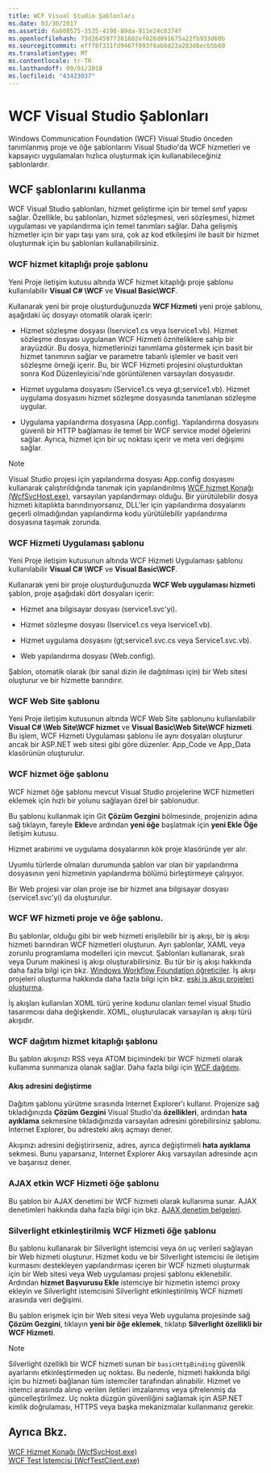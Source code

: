 ```yaml
---
title: WCF Visual Studio Şablonları
ms.date: 03/30/2017
ms.assetid: 6a608575-3535-4190-89da-911e24c8374f
ms.openlocfilehash: 73d2645977381602ef028d091675a22fb933d60b
ms.sourcegitcommit: efff8f331fd9467f093f8ab8d23a203d6ecb5b60
ms.translationtype: MT
ms.contentlocale: tr-TR
ms.lasthandoff: 09/01/2018
ms.locfileid: "43423037"
---
```

# <a name="wcf-visual-studio-templates"></a>WCF Visual Studio Şablonları
Windows Communication Foundation (WCF) Visual Studio önceden tanımlanmış proje ve öğe şablonlarını Visual Studio'da WCF hizmetleri ve kapsayıcı uygulamaları hızlıca oluşturmak için kullanabileceğiniz şablonlardır.  
  
## <a name="using-the-wcf-templates"></a>WCF şablonlarını kullanma  
 WCF Visual Studio şablonları, hizmet geliştirme için bir temel sınıf yapısı sağlar. Özellikle, bu şablonları, hizmet sözleşmesi, veri sözleşmesi, hizmet uygulaması ve yapılandırma için temel tanımları sağlar. Daha gelişmiş hizmetler için bir yapı taşı yanı sıra, çok az kod etkileşimi ile basit bir hizmet oluşturmak için bu şablonları kullanabilirsiniz.  
  
### <a name="wcf-service-library-project-template"></a>WCF hizmet kitaplığı proje şablonu  
 Yeni Proje iletişim kutusu altında WCF hizmet kitaplığı proje şablonu kullanılabilir **Visual C# \WCF** ve **Visual Basic\WCF**.  
  
 Kullanarak yeni bir proje oluşturduğunuzda **WCF Hizmeti** yeni proje şablonu, aşağıdaki üç dosyayı otomatik olarak içerir:  
  
-   Hizmet sözleşme dosyası (Iservice1.cs veya Iservice1.vb). Hizmet sözleşme dosyası uygulanan WCF Hizmeti özniteliklere sahip bir arayüzdür. Bu dosya, hizmetlerinizi tanımlama göstermek için basit bir hizmet tanımının sağlar ve parametre tabanlı işlemler ve basit veri sözleşme örneği içerir. Bu, bir WCF Hizmeti projesini oluşturduktan sonra Kod Düzenleyicisi'nde görüntülenen varsayılan dosyasıdır.  
  
-   Hizmet uygulama dosyasını (Service1.cs veya gt;service1.vb). Hizmet uygulama dosyasını hizmet sözleşme dosyasında tanımlanan sözleşme uygular.  
  
-   Uygulama yapılandırma dosyasına (App.config). Yapılandırma dosyasını güvenli bir HTTP bağlaması ile temel bir WCF service model öğelerini sağlar. Ayrıca, hizmet için bir uç noktası içerir ve meta veri değişimi sağlar.  
  
> [!NOTE]
>  Visual Studio projesi için yapılandırma dosyası App.config dosyasını kullanarak çalıştırıldığında tanımak için yapılandırılmış [WCF hizmet Konağı (WcfSvcHost.exe)](../../../docs/framework/wcf/wcf-service-host-wcfsvchost-exe.md), varsayılan yapılandırmayı olduğu. Bir yürütülebilir dosya hizmeti kitaplıkta barındırıyorsanız, DLL'ler için yapılandırma dosyalarını geçerli olmadığından yapılandırma kodu yürütülebilir yapılandırma dosyasına taşımak zorunda.  
  
### <a name="wcf-service-application-template"></a>WCF Hizmeti Uygulaması şablonu  
 Yeni Proje iletişim kutusunun altında WCF Hizmeti Uygulaması şablonu kullanılabilir **Visual C# \WCF** ve **Visual Basic\WCF**.  
  
 Kullanarak yeni bir proje oluşturduğunuzda **WCF Web uygulaması hizmeti** şablon, proje aşağıdaki dört dosyaları içerir:  
  
-   Hizmet ana bilgisayar dosyası (service1.svc'yi).  
  
-   Hizmet sözleşme dosyası (Iservice1.cs veya Iservice1.vb).  
  
-   Hizmet uygulama dosyasını (gt;service1.svc.cs veya Service1.svc.vb).  
  
-   Web yapılandırma dosyası (Web.config).  
  
 Şablon, otomatik olarak (bir sanal dizin ile dağıtılması için) bir Web sitesi oluşturur ve bir hizmette barındırır.  
  
### <a name="wcf-web-site-template"></a>WCF Web Site şablonu  
 Yeni Proje iletişim kutusunun altında WCF Web Site şablonunu kullanılabilir **Visual C# \Web Site\WCF hizmet** ve **Visual Basic\Web Site\WCF hizmeti**. Bu işlem, WCF Hizmeti Uygulaması şablonu ile aynı dosyaları oluşturur ancak bir ASP.NET web sitesi gibi göre düzenler. App_Code ve App_Data klasörünün oluşturulur.  
  
### <a name="wcf-service-item-template"></a>WCF hizmet öğe şablonu  
 WCF hizmet öğe şablonu mevcut Visual Studio projelerine WCF hizmetleri eklemek için hızlı bir yolunu sağlayan özel bir şablonudur.  
  
 Bu şablonu kullanmak için Git **Çözüm Gezgini** bölmesinde, projenizin adına sağ tıklayın, fareyle **Ekle**ve ardından **yeni öğe** başlatmak için **yeni Ekle Öğe** iletişim kutusu.  
  
 Hizmet arabirimi ve uygulama dosyalarının kök proje klasöründe yer alır.  
  
 Uyumlu türlerde olmaları durumunda şablon var olan bir yapılandırma dosyasının yeni hizmetinin yapılandırma bölümü birleştirmeye çalışıyor.  
  
 Bir Web projesi var olan proje ise bir hizmet ana bilgisayar dosyası (service1.svc'yi) da oluşturulur.  
  
### <a name="wcf-wf-service-project-and-item-template"></a>WCF WF hizmeti proje ve öğe şablonu.  
 Bu şablonlar, olduğu gibi bir web hizmeti erişilebilir bir iş akışı, bir iş akışı hizmeti barındıran WCF hizmetleri oluşturun. Ayrı şablonlar, XAML veya zorunlu programlama modelleri için mevcut. Şablonları kullanarak, sıralı veya Durum makinesi iş akışı oluşturabilirsiniz. Bu tür bir iş akışı hakkında daha fazla bilgi için bkz. [Windows Workflow Foundation öğreticiler](https://msdn.microsoft.com/library/e9705654-bd96-4b56-8d98-f1f118112d97). İş akışı projeleri oluşturma hakkında daha fazla bilgi için bkz. [eski iş akışı projeleri oluşturma](/visualstudio/workflow-designer/creating-legacy-workflow-projects).  
  
 İş akışları kullanılan XOML türü yerine kodunu olanları temel visual Studio tasarımcısı daha değişkendir. XOML, oluşturulacak varsayılan iş akışı türü akışıdır.  
  
### <a name="wcf-syndication-service-library-template"></a>WCF dağıtım hizmet kitaplığı şablonu  
 Bu şablon akışınızı RSS veya ATOM biçimindeki bir WCF hizmeti olarak kullanıma sunmanıza olanak sağlar. Daha fazla bilgi için [WCF dağıtımı](../../../docs/framework/wcf/feature-details/wcf-syndication.md).  
  
#### <a name="changing-the-address-of-the-feed"></a>Akış adresini değiştirme  
 Dağıtım şablonu yürütme sırasında Internet Explorer'ı kullanır. Projenize sağ tıkladığınızda **Çözüm Gezgini** Visual Studio'da **özellikleri**, ardından **hata ayıklama** sekmesine tıkladığınızda varsayılan adresini görebilirsiniz şablonu. Internet Explorer, bu adresteki akış açmayı dener.  
  
 Akışınızı adresini değiştirirseniz, adres, ayrıca değiştirmeli **hata ayıklama** sekmesi. Bunu yaparsanız, Internet Explorer Akış varsayılan adresinde açın ve başarısız dener.  
  
### <a name="ajax-enabled-wcf-service-item-template"></a>AJAX etkin WCF Hizmeti öğe şablonu  
 Bu şablon bir AJAX denetimi bir WCF hizmeti olarak kullanıma sunar. AJAX denetimleri hakkında daha fazla bilgi için bkz. [AJAX denetim belgeleri](https://go.microsoft.com/fwlink/?LinkId=96717).  
  
### <a name="silverlight-enabled-wcf-service-item-template"></a>Silverlight etkinleştirilmiş WCF Hizmeti öğe şablonu  
 Bu şablonu kullanarak bir Silverlight istemcisi veya ön uç verileri sağlayan bir Web hizmeti oluşturur. Hizmet kodu ve bir Silverlight istemcisi ile iletişim kurmasını destekleyen yapılandırması içeren bir WCF hizmeti oluşturmak için bir Web sitesi veya Web uygulaması projesi şablonu eklenebilir. Ardından **hizmet Başvurusu Ekle** istemciye bir hizmetin istemci proxy ekleyin ve Silverlight istemcisini Silverlight etkinleştirilmiş WCF hizmeti arasında veri değişimi.  
  
 Bu şablon erişmek için bir Web sitesi veya Web uygulama projesinde sağ **Çözüm Gezgini**, tıklayın **yeni bir öğe eklemek**, tıklatıp **Silverlight özellikli bir WCF Hizmeti**.  
  
> [!NOTE]
>  Silverlight özellikli bir WCF hizmeti sunan bir `basicHttpBinding` güvenlik ayarlarını etkinleştirmeden uç noktası. Bu nedenle, hizmeti hakkında bilgi için bu hizmeti bağlanan tüm istemciler tarafından alınabilir. Hizmet ve istemci arasında alınıp verilen iletileri imzalanmış veya şifrelenmiş da güncelleştirilmez. Uç nokta düzgün güvenliğini sağlamak için ASP.NET kimlik doğrulaması, HTTPS veya başka mekanizmalar kullanmanız gerekir.  
  
## <a name="see-also"></a>Ayrıca Bkz.  
 [WCF Hizmet Konağı (WcfSvcHost.exe)](../../../docs/framework/wcf/wcf-service-host-wcfsvchost-exe.md)  
 [WCF Test İstemcisi (WcfTestClient.exe)](../../../docs/framework/wcf/wcf-test-client-wcftestclient-exe.md)
